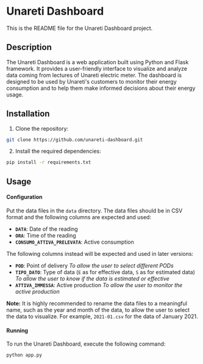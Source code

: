 # Unareti Dashboard

This is the README file for the Unareti Dashboard project.

## Description

The Unareti Dashboard is a web application built using Python and Flask framework. It provides a user-friendly interface to visualize and analyze data coming from lectures of Unareti electric meter. The dashboard is designed to be used by Unareti's customers to monitor their energy consumption and to help them make informed decisions about their energy usage.

## Installation

1. Clone the repository:

  ```bash
  git clone https://github.com/unareti-dashboard.git
  ```

2. Install the required dependencies:

  ```bash
  pip install -r requirements.txt
  ```

## Usage

#### Configuration

Put the data files in the `data` directory. The data files should be in CSV format and the following columns are expected and used:
- **`DATA`**: Date of the reading
- **`ORA`**: Time of the reading
- **`CONSUMO_ATTIVA_PRELEVATA`**: Active consumption

The following columns instead will be expected and used in later versions:
- **`POD`**: Point of delivery
    *To allow the user to select different PODs*
- **`TIPO_DATO`**: Type of data (`E` as for effective data, `S` as for estimated data)
    *To allow the user to know if the data is estimated or effective*
- **`ATTIVA_IMMESSA`**: Active production
    *To allow the user to monitor the active production*

**Note:** It is highly recommended to rename the data files to a meaningful name, such as the year and month of the data, to allow the user to select the data to visualize. For example, `2021-01.csv` for the data of January 2021.

#### Running
To run the Unareti Dashboard, execute the following command:
  ```bash
  python app.py
  ```
